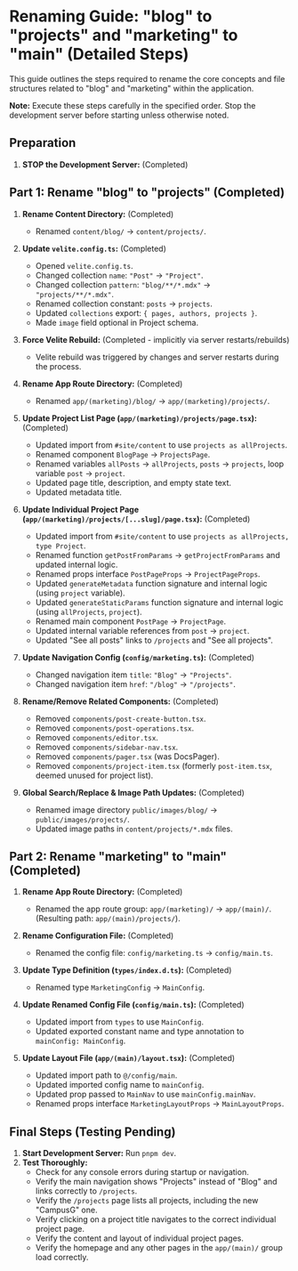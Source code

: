 # Renaming Guide: "blog" to "projects" and "marketing" to "main" (Detailed Steps)

This guide outlines the steps required to rename the core concepts and file structures related to "blog" and "marketing" within the application.

**Note:** Execute these steps carefully in the specified order. Stop the development server before starting unless otherwise noted.

## Preparation

1.  **STOP the Development Server:** (Completed)

## Part 1: Rename "blog" to "projects" (Completed)

1.  **Rename Content Directory:** (Completed)
    *   Renamed `content/blog/` -> `content/projects/`.

2.  **Update `velite.config.ts`:** (Completed)
    *   Opened `velite.config.ts`.
    *   Changed collection `name`: `"Post"` -> `"Project"`.
    *   Changed collection `pattern`: `"blog/**/*.mdx"` -> `"projects/**/*.mdx"`.
    *   Renamed collection constant: `posts` -> `projects`.
    *   Updated `collections` export: `{ pages, authors, projects }`.
    *   Made `image` field optional in Project schema.

3.  **Force Velite Rebuild:** (Completed - implicitly via server restarts/rebuilds)
    *   Velite rebuild was triggered by changes and server restarts during the process.

4.  **Rename App Route Directory:** (Completed)
    *   Renamed `app/(marketing)/blog/` -> `app/(marketing)/projects/`.

5.  **Update Project List Page (`app/(marketing)/projects/page.tsx`):** (Completed)
    *   Updated import from `#site/content` to use `projects as allProjects`.
    *   Renamed component `BlogPage` -> `ProjectsPage`.
    *   Renamed variables `allPosts` -> `allProjects`, `posts` -> `projects`, loop variable `post` -> `project`.
    *   Updated page title, description, and empty state text.
    *   Updated metadata title.

6.  **Update Individual Project Page (`app/(marketing)/projects/[...slug]/page.tsx`):** (Completed)
    *   Updated import from `#site/content` to use `projects as allProjects, type Project`.
    *   Renamed function `getPostFromParams` -> `getProjectFromParams` and updated internal logic.
    *   Renamed props interface `PostPageProps` -> `ProjectPageProps`.
    *   Updated `generateMetadata` function signature and internal logic (using `project` variable).
    *   Updated `generateStaticParams` function signature and internal logic (using `allProjects`, `project`).
    *   Renamed main component `PostPage` -> `ProjectPage`.
    *   Updated internal variable references from `post` -> `project`.
    *   Updated "See all posts" links to `/projects` and "See all projects".

7.  **Update Navigation Config (`config/marketing.ts`):** (Completed)
    *   Changed navigation item `title`: `"Blog"` -> `"Projects"`.
    *   Changed navigation item `href`: `"/blog"` -> `"/projects"`.

8.  **Rename/Remove Related Components:** (Completed)
    *   Removed `components/post-create-button.tsx`.
    *   Removed `components/post-operations.tsx`.
    *   Removed `components/editor.tsx`.
    *   Removed `components/sidebar-nav.tsx`.
    *   Removed `components/pager.tsx` (was DocsPager).
    *   Removed `components/project-item.tsx` (formerly `post-item.tsx`, deemed unused for project list).

9.  **Global Search/Replace & Image Path Updates:** (Completed)
    *   Renamed image directory `public/images/blog/` -> `public/images/projects/`.
    *   Updated image paths in `content/projects/*.mdx` files.

## Part 2: Rename "marketing" to "main" (Completed)

1.  **Rename App Route Directory:** (Completed)
    *   Renamed the app route group: `app/(marketing)/` -> `app/(main)/`. (Resulting path: `app/(main)/projects/`).

2.  **Rename Configuration File:** (Completed)
    *   Renamed the config file: `config/marketing.ts` -> `config/main.ts`.

3.  **Update Type Definition (`types/index.d.ts`):** (Completed)
    *   Renamed type `MarketingConfig` -> `MainConfig`.

4.  **Update Renamed Config File (`config/main.ts`):** (Completed)
    *   Updated import from `types` to use `MainConfig`.
    *   Updated exported constant name and type annotation to `mainConfig: MainConfig`.

5.  **Update Layout File (`app/(main)/layout.tsx`):** (Completed)
    *   Updated import path to `@/config/main`.
    *   Updated imported config name to `mainConfig`.
    *   Updated prop passed to `MainNav` to use `mainConfig.mainNav`.
    *   Renamed props interface `MarketingLayoutProps` -> `MainLayoutProps`.

## Final Steps (Testing Pending)

1.  **Start Development Server:** Run `pnpm dev`.
2.  **Test Thoroughly:**
    *   Check for any console errors during startup or navigation.
    *   Verify the main navigation shows "Projects" instead of "Blog" and links correctly to `/projects`.
    *   Verify the `/projects` page lists all projects, including the new "CampusG" one.
    *   Verify clicking on a project title navigates to the correct individual project page.
    *   Verify the content and layout of individual project pages.
    *   Verify the homepage and any other pages in the `app/(main)/` group load correctly.
